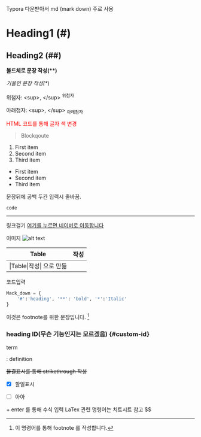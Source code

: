 Typora 다운받아서 md (mark down) 주로 사용

# Heading1 (#)

## Heading2 (##)

 **볼드체로 문장 작성(\**)**

*기울인 문장 작성(\**)

위첨자: \<sup>, \</sup> <sup>위첨자</sup>

아래첨자: \<sup>, \</sup> <sub>아래첨자</sub>

<span style="color:red">HTML 코드를 통해 글자 색 변경</span>

> Blockqoute

1. First item
2. Second item
3. Third item

- First item
- Second item
- Third item

문장뒤에 공백 두칸 입력시  줄바꿈.

`code`

---

링크걸기 [여기를 누르면 네이버로 이동합니다](https://www.naver.com/)

이미지 ![alt text](C:\Users\zladb\Desktop\G-star.jpg)



| Table                     | 작성 |
| ------------------------- | ---- |
| \|Table\|작성\| 으로 만듦 |      |

코드입력

```python
Mack_down = {
    '#':'heading', '**': 'bold', '*':'Italic'
}
```

이것은 footnote를 위한 문장입니다. [^1]

[^1]:이 명령어를 통해 footnote 를 작성합니다.

### heading ID(무슨 기능인지는 모르겠음) {#custom-id}

term

: definition

~~물결표시를 통해 strikethrough 작성~~

- [x] 할일표시

- [ ] 아아 

$$
$$ + enter 를 통해 수식 입력
LaTex 관련 명령어는 치트시트 참고
$$











